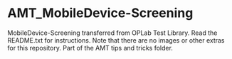 # AMT_MobileDevice-Screening
MobileDevice-Screening transferred from OPLab Test Library. Read the README.txt for instructions. Note that there are no images or other extras for this repository. Part of the AMT tips and tricks folder.
